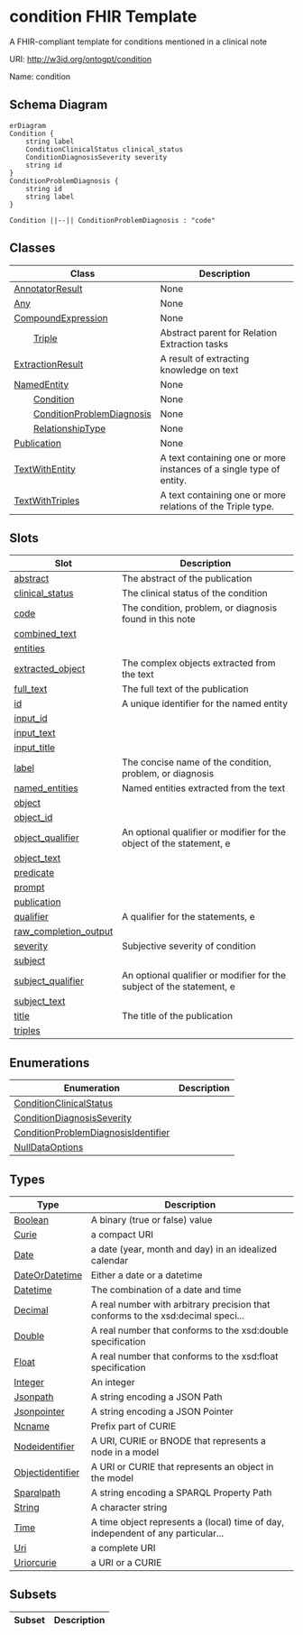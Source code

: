 # condition FHIR Template

A FHIR-compliant template for conditions mentioned in a clinical note

URI: http://w3id.org/ontogpt/condition

Name: condition



## Schema Diagram

```mermaid
erDiagram
Condition {
    string label  
    ConditionClinicalStatus clinical_status  
    ConditionDiagnosisSeverity severity  
    string id  
}
ConditionProblemDiagnosis {
    string id  
    string label  
}

Condition ||--|| ConditionProblemDiagnosis : "code"

```


## Classes

| Class | Description |
| --- | --- |
| [AnnotatorResult](AnnotatorResult.md) | None |
| [Any](Any.md) | None |
| [CompoundExpression](CompoundExpression.md) | None |
| &nbsp;&nbsp;&nbsp;&nbsp;&nbsp;&nbsp;&nbsp;&nbsp;[Triple](Triple.md) | Abstract parent for Relation Extraction tasks |
| [ExtractionResult](ExtractionResult.md) | A result of extracting knowledge on text |
| [NamedEntity](NamedEntity.md) | None |
| &nbsp;&nbsp;&nbsp;&nbsp;&nbsp;&nbsp;&nbsp;&nbsp;[Condition](Condition.md) | None |
| &nbsp;&nbsp;&nbsp;&nbsp;&nbsp;&nbsp;&nbsp;&nbsp;[ConditionProblemDiagnosis](ConditionProblemDiagnosis.md) | None |
| &nbsp;&nbsp;&nbsp;&nbsp;&nbsp;&nbsp;&nbsp;&nbsp;[RelationshipType](RelationshipType.md) | None |
| [Publication](Publication.md) | None |
| [TextWithEntity](TextWithEntity.md) | A text containing one or more instances of a single type of entity. |
| [TextWithTriples](TextWithTriples.md) | A text containing one or more relations of the Triple type. |



## Slots

| Slot | Description |
| --- | --- |
| [abstract](abstract.md) | The abstract of the publication |
| [clinical_status](clinical_status.md) | The clinical status of the condition |
| [code](code.md) | The condition, problem, or diagnosis found in this note |
| [combined_text](combined_text.md) |  |
| [entities](entities.md) |  |
| [extracted_object](extracted_object.md) | The complex objects extracted from the text |
| [full_text](full_text.md) | The full text of the publication |
| [id](id.md) | A unique identifier for the named entity |
| [input_id](input_id.md) |  |
| [input_text](input_text.md) |  |
| [input_title](input_title.md) |  |
| [label](label.md) | The concise name of the condition, problem, or diagnosis |
| [named_entities](named_entities.md) | Named entities extracted from the text |
| [object](object.md) |  |
| [object_id](object_id.md) |  |
| [object_qualifier](object_qualifier.md) | An optional qualifier or modifier for the object of the statement, e |
| [object_text](object_text.md) |  |
| [predicate](predicate.md) |  |
| [prompt](prompt.md) |  |
| [publication](publication.md) |  |
| [qualifier](qualifier.md) | A qualifier for the statements, e |
| [raw_completion_output](raw_completion_output.md) |  |
| [severity](severity.md) | Subjective severity of condition |
| [subject](subject.md) |  |
| [subject_qualifier](subject_qualifier.md) | An optional qualifier or modifier for the subject of the statement, e |
| [subject_text](subject_text.md) |  |
| [title](title.md) | The title of the publication |
| [triples](triples.md) |  |


## Enumerations

| Enumeration | Description |
| --- | --- |
| [ConditionClinicalStatus](ConditionClinicalStatus.md) |  |
| [ConditionDiagnosisSeverity](ConditionDiagnosisSeverity.md) |  |
| [ConditionProblemDiagnosisIdentifier](ConditionProblemDiagnosisIdentifier.md) |  |
| [NullDataOptions](NullDataOptions.md) |  |


## Types

| Type | Description |
| --- | --- |
| [Boolean](Boolean.md) | A binary (true or false) value |
| [Curie](Curie.md) | a compact URI |
| [Date](Date.md) | a date (year, month and day) in an idealized calendar |
| [DateOrDatetime](DateOrDatetime.md) | Either a date or a datetime |
| [Datetime](Datetime.md) | The combination of a date and time |
| [Decimal](Decimal.md) | A real number with arbitrary precision that conforms to the xsd:decimal speci... |
| [Double](Double.md) | A real number that conforms to the xsd:double specification |
| [Float](Float.md) | A real number that conforms to the xsd:float specification |
| [Integer](Integer.md) | An integer |
| [Jsonpath](Jsonpath.md) | A string encoding a JSON Path |
| [Jsonpointer](Jsonpointer.md) | A string encoding a JSON Pointer |
| [Ncname](Ncname.md) | Prefix part of CURIE |
| [Nodeidentifier](Nodeidentifier.md) | A URI, CURIE or BNODE that represents a node in a model |
| [Objectidentifier](Objectidentifier.md) | A URI or CURIE that represents an object in the model |
| [Sparqlpath](Sparqlpath.md) | A string encoding a SPARQL Property Path |
| [String](String.md) | A character string |
| [Time](Time.md) | A time object represents a (local) time of day, independent of any particular... |
| [Uri](Uri.md) | a complete URI |
| [Uriorcurie](Uriorcurie.md) | a URI or a CURIE |


## Subsets

| Subset | Description |
| --- | --- |
